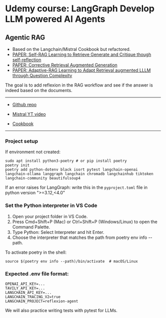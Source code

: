 # Udemy course: LangGraph Develop LLM powered AI Agents



## Agentic RAG
- Based on the Langchain/Mistral Cookbook but refactored.
- [PAPER: Self-RAG Learning to Retrieve Generate and Critique though self-reflection](https://arxiv.org/pdf/2310.11511)
- [PAPER: Corrective Retrieval Augmented Generation](https://arxiv.org/pdf/2401.15884)
- [PAPER: Adaptive-RAG Learning to Adapt Retrieval augmented LLLM through Question Complexity](https://arxiv.org/pdf/2403.14403)

The goal is to add reflexion in the RAG workflow and see if the answer is indeed based on the documents.

---
- [Github repo](https://github.com/emarco177/langgraph-course)

- [Mistral YT video](https://www.youtube.com/watch?v=sgnrL7yo1TE)
- [Cookbook](https://github.com/mistralai/cookbook/tree/main/third_party/langchain)
---- 
### Project setup
If environment not created:

```
sudo apt install python3-poetry # or pip install poetry
poetry init
poetry add python-dotenv black isort pytest langchain-openai langchain-ollama langgraph langchain chromadb langchainhub tiktoken langchain-community beautifulsoup4
```
If an error raises for LangGraph: 
write this in the `pyproject.toml` file in python version ">=3.12,<4.0"

### Set the Python interpreter in VS Code

1. Open your project folder in VS Code.
2. Press Cmd+Shift+P (Mac) or Ctrl+Shift+P (Windows/Linux) to open the Command Palette.
3. Type Python: Select Interpreter and hit Enter.
4. Choose the interpreter that matches the path from poetry env info --path.

To activate poetry in the shell:
````
source $(poetry env info --path)/bin/activate  # macOS/Linux
````

### Expected .env file format:

```
OPENAI_API_KEY=...
TAVILY_API_KEY=...
LANGCHAIN_API_KEY=...
LANGCHAIN_TRACING_V2=true
LANGCHAIN_PROJECT=reflexion-agent
```

We will also practice writing tests with pytest for LLMs.